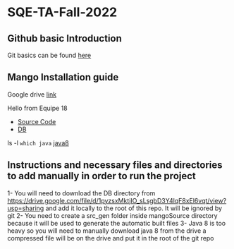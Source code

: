 # SQE-TA-Fall-2022

## Github basic Introduction
Git basics can be found [here](https://rogerdudler.github.io/git-guide/)

## Mango Installation guide

Google drive [link](https://drive.google.com/drive/folders/1zsGemidVeRAzKehKNOEbgn95jVGUUc2N?usp=sharing)


Hello from Equipe 18

- [Source Code](https://drive.google.com/file/d/1sec7Ky9xzzjqyLG7VA0Jx0LBXsIEUJgh/view?usp=sharing)
- [DB](https://drive.google.com/file/d/1pyzsxMktjIO_sLsgbD3Y4lqF8xEl6vqt/view?usp=sharing)

ls -l `which java` [java8](https://www.oracle.com/java/technologies/downloads/#jre8-macos)

## Instructions and necessary files and directories to add manually in order to run the project
1- You will need to download the DB directory from https://drive.google.com/file/d/1pyzsxMktjIO_sLsgbD3Y4lqF8xEl6vqt/view?usp=sharing and add it locally to the root of this repo. It will be ignored by git
2- You need to create a src_gen folder inside mangoSource directory because it will be used to generate the automatic built files
3- Java 8 is too heavy so you will need to manually download java 8 from the drive a compressed file will be on the drive and put it in the root of the git repo

